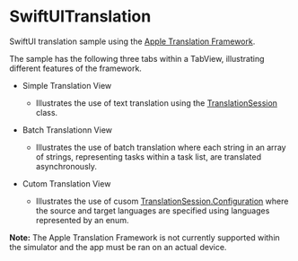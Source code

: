 # SwiftUITranslation

SwiftUI translation sample using the [Apple Translation Framework](https://developer.apple.com/documentation/translation/).

The sample has the following three tabs within a TabView, illustrating different features of the framework.

- Simple Translation View
  - Illustrates the use of text translation using the [TranslationSession](https://developer.apple.com/documentation/translation/translationsession) class.
 
- Batch Translationn View
  - Illustrates the use of batch translation where each string in an array of strings, representing tasks within a task list, are translated asynchronously.
 
- Cutom Translation View
  - Illustrates the use of cusom [TranslationSession.Configuration](https://developer.apple.com/documentation/translation/translationsession/configuration/) where the source and target languages are specified using languages represented by an enum.
 
**Note:** The Apple Translation Framework is not currently supported within the simulator and the app must be ran on an actual device.   
